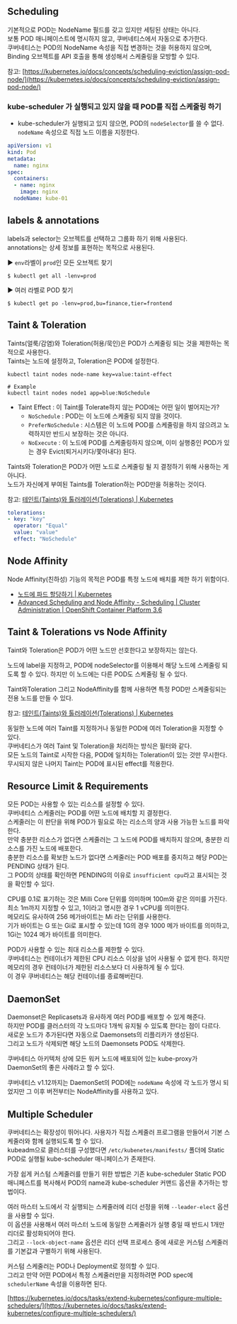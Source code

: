 ## Scheduling
기본적으로 POD는 NodeName 필드를 갖고 있지만 세팅된 상태는 아니다.  
보통 POD 매니페이스트에 명시하지 않고, 쿠버네티스에서 자동으로 추가한다.  
쿠버네티스는 POD의 NodeName 속성을 직접 변경하는 것을 허용하지 않으며, Binding 오브젝트를 API 호출을 통해 생성해서 스케줄링을 모방할 수 있다.  

참고: [https://kubernetes.io/docs/concepts/scheduling-eviction/assign-pod-node/](https://kubernetes.io/docs/concepts/scheduling-eviction/assign-pod-node/)


### kube-scheduler 가 실행되고 있지 않을 때 POD를 직접 스케줄링 하기
- kube-scheduler가 실행되고 있지 않으면, POD의 `nodeSelector`를 쓸 수 없다. `nodeName` 속성으로 직접 노드 이름을 지정한다. 

```yaml
apiVersion: v1
kind: Pod
metadata:
  name: nginx
spec:
  containers:
  - name: nginx
    image: nginx
  nodeName: kube-01
```

## labels & annotations
labels과 selector는 오브젝트를 선택하고 그룹화 하기 위해 사용된다.  
annotations는 상세 정보를 표현하는 목적으로 사용된다.  

▶︎ `env`라벨이 `prod`인 모든 오브젝트 찾기
```shell
$ kubectl get all -lenv=prod
```

▶︎ 여러 라벨로 POD 찾기
```shell
$ kubectl get po -lenv=prod,bu=finance,tier=frontend
```

## Taint & Toleration
Taints(얼룩/감염)와 Toleration(허용/묵인)은 POD가 스케줄링 되는 것을 제한하는 목적으로 사용한다.  
Taints는 노드에 설정하고, Toleration은 POD에 설정한다.  

```shell
kubectl taint nodes node-name key=value:taint-effect

# Example
kubectl taint nodes node1 app=blue:NoSchedule
```

- Taint Effect : 이 Taint를 Tolerate하지 않는 POD에는 어떤 일이 벌어지는가?
	- `NoSchedule` : POD는 이 노드에 스케줄링 되지 않을 것이다. 
	- `PreferNoSchedule` :  시스템은 이 노드에 POD를 스케줄링을 하지 않으려고 노력하지만 반드시 보장하는 것은 아니다. 
	- `NoExecute` : 이 노드에 POD를 스케줄링하지 않으며, 이미 실행중인 POD가 있는 경우 Evict(퇴거시키다/쫓아내다) 된다. 

Taints와 Toleration은 POD가 어떤 노드로 스케줄링 될 지 결정하기 위해 사용하는 게 아니다.  
노드가 자신에게 부여된 Taints를 Toleration하는 POD만을 허용하는 것이다.  

참고: [테인트(Taints)와 톨러레이션(Tolerations) | Kubernetes](https://kubernetes.io/ko/docs/concepts/scheduling-eviction/taint-and-toleration/)  

```yaml
tolerations:
- key: "key"
  operator: "Equal"
  value: "value"
  effect: "NoSchedule"
```

## Node Affinity
Node Affinity(친하성) 기능의 목적은 POD를 특정 노드에 배치를 제한 하기 위함이다.  

- [노드에 파드 할당하기 | Kubernetes](https://kubernetes.io/ko/docs/concepts/scheduling-eviction/assign-pod-node/#%EC%96%B4%ED%94%BC%EB%8B%88%ED%8B%B0-affinity-%EC%99%80-%EC%95%88%ED%8B%B0-%EC%96%B4%ED%94%BC%EB%8B%88%ED%8B%B0-anti-affinity)
- [Advanced Scheduling and Node Affinity - Scheduling | Cluster Administration | OpenShift Container Platform 3.6](https://docs.openshift.com/container-platform/3.6/admin_guide/scheduling/node_affinity.html)


## Taint & Tolerations vs Node Affinity
Taint와 Toleration은 POD가 어떤 노드만 선호한다고 보장하지는 않는다.  

노드에 label을 지정하고, POD에 nodeSelector를 이용해서 해당 노드에 스케줄링 되도록 할 수 있다.
하지만 이 노드에는 다른 POD도 스케줄링 될 수 있다.

Taint와Toleration 그리고 NodeAffinity를 함께 사용하면 특정 POD만 스케줄링되는 전용 노드를 만들 수 있다.  

참고: [테인트(Taints)와 톨러레이션(Tolerations) | Kubernetes](https://kubernetes.io/ko/docs/concepts/scheduling-eviction/taint-and-toleration/)

동일한 노드에 여러 Taint를 지정하거나 동일한 POD에 여러 Toleration을 지정할 수 있다.  
쿠버네티스가 여러 Taint 및 Toleration을 처리하는 방식은 필터와 같다.  
모든 노드의 Taint로 시작한 다음, POD에 일치하는 Toleration이 있는 것만 무시한다. 무시되지 않은 나머지 Taint는 POD에 표시된 effect를 적용한다. 


## Resource Limit & Requirements
모든 POD는 사용할 수 있는 리소스를 설정할 수 있다.  
쿠버네티스 스케줄러는 POD를 어떤 노드에 배치할 지 결정한다.  
스케줄러는 이 판단을 위해 POD가 필요로 하는 리소스의 양과 사용 가능한 노드를 파악한다.  
만약 충분한 리소스가 없다면 스케줄러는 그 노드에 POD를 배치하지 않으며, 충분한 리소스를 가진 노드에 배포한다.  
충분한 리소스를 확보한 노드가 없다면 스케줄러는 POD 배포를 중지하고 해당 POD는 PENDING 상태가 된다.  
그 POD의 상태를 확인하면 PENDING의 이유로 `insufficient cpu`라고 표시되는 것을 확인할 수 있다.   

CPU를 0.1로 표기하는 것은 Milli Core 단위를 의미하며 100m와 같은 의미를 가진다.  
최소 1m까지 지정할 수 있고, 1이라고 명시한 경우 1 vCPU를 의미한다.  
메모리도 유사하여 256 메가바이트는 Mi 라는 단위를 사용한다.  
기가 바이트는 G 또는 Gi로 표시할 수 있는데 1G의 경우 1000 메가 바이트를 의미하고, 1Gi는 1024 메가 바이트를 의미한다.  

POD가 사용할 수 있는 최대 리소스를 제한할 수 있다.  
쿠버네티스는 컨테이너가 제한된 CPU 리소스 이상을 넘어 사용될 수 없게 한다.
하지만 메모리의 경우 컨테이너가 제한된 리소스보다 더 사용하게 될 수 있다.  
이 경우 쿠버네티스는 해당 컨테이너를 종료해버린다. 


## DaemonSet
Daemonset은 Replicasets과 유사하게 여러 POD를 배포할 수 있게 해준다.  
하지만 POD를 클러스터의 각 노드마다 1개씩 유지될 수 있도록 한다는 점이 다르다.  
새로운 노드가 추가된다면 자동으로 Daemonsets의 리플리카가 생성된다.  
그리고 노드가 삭제되면 해당 노드의 Daemonsets POD도 삭제한다.  

쿠버네티스 아키텍처 상에 모든 워커 노드에 배포되어 있는 kube-proxy가 DaemonSet의 좋은 사례라고 할 수 있다.  

쿠버네티스 v1.12까지는 DaemonSet의 POD에는 `nodeName` 속성에 각 노드가 명시 되었지만 그 이후 버전부터는 NodeAffinity를 사용하고 있다.   


## Multiple Scheduler 
쿠버네티스는 확장성이 뛰어나다. 사용자가 직접 스케줄러 프로그램을 만들어서 기본 스케줄러와 함께 실행되도록 할 수 있다.  
kubeadm으로 클러스터를 구성했다면 `/etc/kubenetes/manifests/` 폴더에 Static POD로 실행될 kube-scheduler 매니페이스가 존재한다.  

가장 쉽게 커스텀 스케줄러를 만들기 위한 방법은 기존 kube-scheduler Static POD 매니페스트를 복사해서 POD의 name과 kube-scheduler 커맨드 옵션을 추가하는 방법이다.  

여러 마스터 노드에서 각 실행되는 스케줄러에 리더 선정을 위해 `--leader-elect` 옵션을 사용할 수 있다.  
이 옵션을 사용해서 여러 마스터 노드에 동일한 스케줄러가 실행 중일 때 반드시 1개만 리더로 활성화되어야 한다.  
그리고 `--lock-object-name` 옵션은 리더 선택 프로세스 중에 새로운 커스텀 스케줄러를 기본값과 구별하기 위해 사용된다.  

커스텀 스케줄러는 POD나 Deployment로 정의할 수 있다.  
그리고 만약 어떤 POD에서 특정 스케줄러만을 지정하려면 POD spec에 `schedulerName` 속성을 이용하면 된다.  

[https://kubernetes.io/docs/tasks/extend-kubernetes/configure-multiple-schedulers/](https://kubernetes.io/docs/tasks/extend-kubernetes/configure-multiple-schedulers/)

